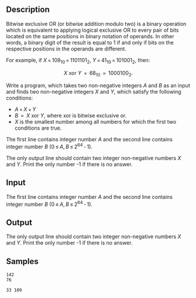 ## Description

<div><p>Bitwise exclusive OR (or bitwise addition modulo two) is a binary operation which is equivalent to applying logical exclusive OR to every pair of bits located on the same positions in binary notation of operands. In other words, a binary digit of the result is equal to 1 if and only if bits on the respective positions in the operands are different.</p><p>For example, if <span class="tex-span"><i>X</i> = 109<sub class="lower-index">10</sub> = 1101101<sub class="lower-index">2</sub></span>, <span class="tex-span"><i>Y</i> = 41<sub class="lower-index">10</sub> = 101001<sub class="lower-index">2</sub></span>, then: </p><center> <span class="tex-span"><i>X</i></span> <span class="tex-font-style-tt">xor</span> <span class="tex-span"><i>Y</i>&nbsp; = &nbsp;68<sub class="lower-index">10</sub>&nbsp; = &nbsp;1000100<sub class="lower-index">2</sub></span>. </center><p>Write a program, which takes two non-negative integers <span class="tex-span"><i>A</i></span> and <span class="tex-span"><i>B</i></span> as an input and finds two non-negative integers <span class="tex-span"><i>X</i></span> and <span class="tex-span"><i>Y</i></span>, which satisfy the following conditions: </p><ul> <li> <span class="tex-span"><i>A</i> = <i>X</i> + <i>Y</i></span> </li><li> <span class="tex-span"><i>B</i>&nbsp; = &nbsp;<i>X</i></span> <span class="tex-font-style-tt">xor</span> <span class="tex-span"><i>Y</i></span>, where <span class="tex-font-style-tt">xor</span> is bitwise exclusive or. </li><li> <span class="tex-span"><i>X</i></span> is the smallest number among all numbers for which the first two conditions are true. </li></ul></div><div class="input-specification"><p>The first line contains integer number <span class="tex-span"><i>A</i></span> and the second line contains integer number <span class="tex-span"><i>B</i></span> (<span class="tex-span">0 ≤ <i>A</i>, <i>B</i> ≤ 2<sup class="upper-index">64</sup> - 1</span>).</p></div><div class="output-specification"><p>The only output line should contain two integer non-negative numbers <span class="tex-span"><i>X</i></span> and <span class="tex-span"><i>Y</i></span>. Print the only number <span class="tex-font-style-tt">-1</span> if there is no answer.</p></div>


## Input

<p>The first line contains integer number <span class="tex-span"><i>A</i></span> and the second line contains integer number <span class="tex-span"><i>B</i></span> (<span class="tex-span">0 ≤ <i>A</i>, <i>B</i> ≤ 2<sup class="upper-index">64</sup> - 1</span>).</p>


## Output

<p>The only output line should contain two integer non-negative numbers <span class="tex-span"><i>X</i></span> and <span class="tex-span"><i>Y</i></span>. Print the only number <span class="tex-font-style-tt">-1</span> if there is no answer.</p>


## Samples

```input1
142
76

```

```output1
33 109

```



